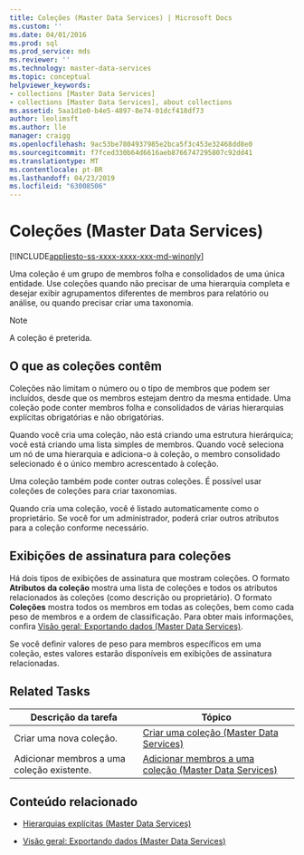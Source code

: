```yaml
---
title: Coleções (Master Data Services) | Microsoft Docs
ms.custom: ''
ms.date: 04/01/2016
ms.prod: sql
ms.prod_service: mds
ms.reviewer: ''
ms.technology: master-data-services
ms.topic: conceptual
helpviewer_keywords:
- collections [Master Data Services]
- collections [Master Data Services], about collections
ms.assetid: 5aa1d1e0-b4e5-4897-8e74-01dcf418df73
author: leolimsft
ms.author: lle
manager: craigg
ms.openlocfilehash: 9ac53be7804937985e2bca5f3c453e32468dd8e0
ms.sourcegitcommit: f7fced330b64d6616aeb8766747295807c92dd41
ms.translationtype: MT
ms.contentlocale: pt-BR
ms.lasthandoff: 04/23/2019
ms.locfileid: "63008506"
---
```

# <a name="collections-master-data-services"></a>Coleções (Master Data Services)

[!INCLUDE[appliesto-ss-xxxx-xxxx-xxx-md-winonly](../includes/appliesto-ss-xxxx-xxxx-xxx-md-winonly.md)]

  Uma coleção é um grupo de membros folha e consolidados de uma única entidade. Use coleções quando não precisar de uma hierarquia completa e desejar exibir agrupamentos diferentes de membros para relatório ou análise, ou quando precisar criar uma taxonomia.  
  
> [!NOTE]  
>  A coleção é preterida.  
  
## <a name="what-collections-contain"></a>O que as coleções contêm  
 Coleções não limitam o número ou o tipo de membros que podem ser incluídos, desde que os membros estejam dentro da mesma entidade. Uma coleção pode conter membros folha e consolidados de várias hierarquias explícitas obrigatórias e não obrigatórias.  
  
 Quando você cria uma coleção, não está criando uma estrutura hierárquica; você está criando uma lista simples de membros. Quando você seleciona um nó de uma hierarquia e adiciona-o à coleção, o membro consolidado selecionado é o único membro acrescentado à coleção.  
  
 Uma coleção também pode conter outras coleções. É possível usar coleções de coleções para criar taxonomias.  
  
 Quando cria uma coleção, você é listado automaticamente como o proprietário. Se você for um administrador, poderá criar outros atributos para a coleção conforme necessário.  
  
## <a name="subscription-views-for-collections"></a>Exibições de assinatura para coleções  
 Há dois tipos de exibições de assinatura que mostram coleções. O formato **Atributos da coleção** mostra uma lista de coleções e todos os atributos relacionados às coleções (como descrição ou proprietário). O formato **Coleções** mostra todos os membros em todas as coleções, bem como cada peso de membros e a ordem de classificação. Para obter mais informações, confira [Visão geral: Exportando dados &#40;Master Data Services&#41;](../master-data-services/overview-exporting-data-master-data-services.md).  
  
 Se você definir valores de peso para membros específicos em uma coleção, estes valores estarão disponíveis em exibições de assinatura relacionadas.  
  
## <a name="related-tasks"></a>Related Tasks  
  
|Descrição da tarefa|Tópico|  
|----------------------|-----------|  
|Criar uma nova coleção.|[Criar uma coleção &#40;Master Data Services&#41;](../master-data-services/create-a-collection-master-data-services.md)|  
|Adicionar membros a uma coleção existente.|[Adicionar membros a uma coleção &#40;Master Data Services&#41;](../master-data-services/add-members-to-a-collection-master-data-services.md)|  
  
## <a name="related-content"></a>Conteúdo relacionado  
  
-   [Hierarquias explícitas &#40;Master Data Services&#41;](../master-data-services/explicit-hierarchies-master-data-services.md)  
  
-   [Visão geral: Exportando dados &#40;Master Data Services&#41;](../master-data-services/overview-exporting-data-master-data-services.md)  
  
  
